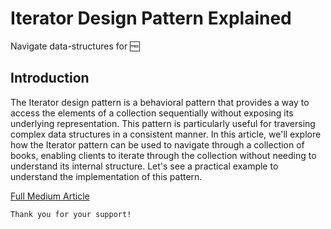 # Iterator Design Pattern Explained

Navigate data-structures for 🆓

## Introduction

The Iterator design pattern is a behavioral pattern that provides a way to access the elements of a collection sequentially without exposing its underlying representation. This pattern is particularly useful for traversing complex data structures in a consistent manner. In this article, we'll explore how the Iterator pattern can be used to navigate through a collection of books, enabling clients to iterate through the collection without needing to understand its internal structure. Let's see a practical example to understand the implementation of this pattern.

[Full Medium Article](https://medium.com/gitconnected/iterator-design-pattern-explained-34d3cfa8b0ed)

```
Thank you for your support!
```
